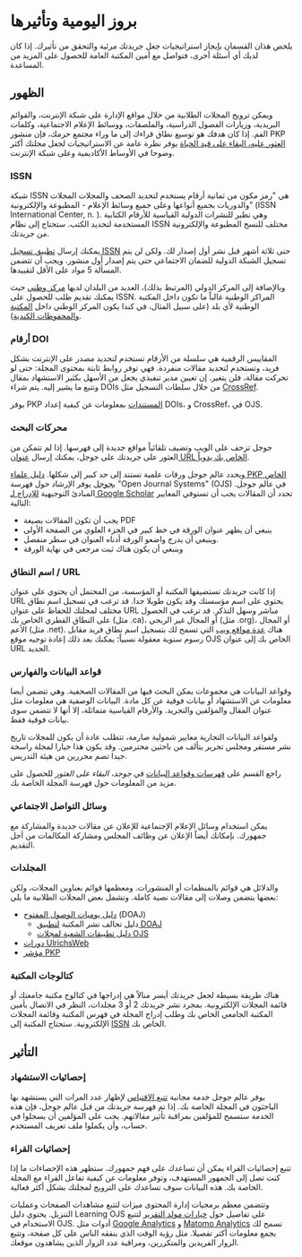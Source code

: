 # بروز اليومية وتأثيرها

يلخص هذان القسمان بإيجاز استراتيجيات جعل جريدتك مرئية والتحقق من تأثيرك. إذا كان لديك أي أسئلة أخرى، فتواصل مع أمين المكتبة العامة للحصول على المزيد من المساعدة.

## الظهور

ويمكن ترويج المجلات الطلابية من خلال مواقع الإدارة على شبكة الإنترنت، والقوائم البريدية، وزيارات الفصول الدراسية، والملصقات، ووسائط الإعلام الاجتماعية، وكلمات الفم. إذا كان هدفك هو توسيع نطاق قراءك إلى ما وراء مجتمع حرمك، فإن منشور PKP [العثور عليه، البقاء على قيد الحياة](https://docs.pkp.sfu.ca/getting-found-staying-found/en/) يوفر نظرة عامة عن الاستراتيجيات لجعل مجلتك أكثر وضوحا في الأوساط الأكاديمية وعلى شبكة الإنترنت.

### ISSN

شبكة ISSN هي "رمز مكون من ثمانية أرقام يستخدم لتحديد الصحف والمجلات المجلات والدوريات بجميع أنواعها وعلى جميع وسائط الإعلام - المطبوعة والإلكترونية” (ISSN International Center, n. ). وهي نظير للنشرات الدولية القياسية للأرقام الكتابية المستخدمة لتحديد الكتب. ستحتاج إلى نظام ISSN مختلف للنسخ المطبوعة والإلكترونية من جريدتك.

يمكنك إرسال [تطبيق تسجيل ISSN](http://www.issn.org/services/requesting-an-issn/) حتى ثلاثة أشهر قبل نشر أول إصدار لك. ولكن لن يتم تسجيل الشبكة الدولية للضمان الاجتماعي حتى يتم إصدار أول منشور. ويجب أن تتضمن المسألة 5 مواد على الأقل لتقييدها.

وبالإضافة إلى المركز الدولي (المرتبط بذلك)، العديد من البلدان لديها [مركز وطني](https://www.issn.org/services/requesting-an-issn/contact-an-issn-national-centre/) حيث يمكنك تقديم طلب للحصول على ISSN. المراكز الوطنية غالباً ما تكون داخل المكتبة الوطنية لأي بلد (على سبيل المثال، في كندا يكون المركز الوطني داخل [المكتبة والمحفوظات الكندية](http://www.bac-lac.gc.ca/eng/services/issn-canada/Pages/issn-canada.aspx)).

### أرقام DOI

المقاييس الرقمية هي سلسلة من الأرقام تستخدم لتحديد مصدر على الإنترنت بشكل فريد، وتستخدم لتحديد مقالات منفردة. فهي توفر روابط ثابتة بمحتوى المجلة: حتى لو تحركت مقالة، فلن يتغير. إن تعيين مدير تنفيذي يجعل من الأسهل بكثير الاستشهاد بمقال وتتبع ما يشير إليه. يتم شراء DOIs من خلال سلطات التسجيل مثل [CrossRef](https://www.crossref.org/services/content-registration/).

يوفر PKP [المستندات](https://docs.pkp.sfu.ca/crossref-ojs-manual/en/gettingStarted) بمعلومات عن كيفية إعداد DOIs، و CrossRef، في OJS.

### محركات البحث

جوجل تزحف على الويب وتضيف تلقائياً مواقع جديدة إلى فهرسها. إذا لم تتمكن من العثور على جريدتك على جوجل، يمكنك إرسال [عنوان URL الخاص بك يدوياً](https://www.google.com/webmasters/tools/submit-url).

ويحدد عالم جوجل ورقات علمية تستند إلى حد كبير إلى شكلها. [دليل علماء PKP الخاص بجوجل](https://docs.pkp.sfu.ca/google-scholar/) يوفر الإرشاد حول فهرسة "Open Journal Systems" (OJS) في عالم جوجل. المبادئ التوجيهية [للإدراج لـ Google Scholar](https://scholar.google.com/intl/en/scholar/inclusion.html) تحدد أن المقالات يجب أن تستوفي المعايير التالية:

* يجب أن تكون المقالات بصيغة PDF
* ينبغي أن يظهر عنوان الورقة في خط كبير في الجزء العلوي من الصفحة الأولى
* وينبغي أن يدرج واضعو الورقة أدناه العنوان في سطر منفصل.
* وينبغي أن يكون هناك ثبت مرجعي في نهاية الورقة

### اسم النطاق / URL

إذا كانت جريدتك تستضيفها المكتبة أو المؤسسة، من المحتمل أن يحتوي على عنوان URL يحتوي على اسم مؤسستك وقد يكون طويلا جدا. قد ترغب في تسجيل اسم نطاق مختلف لمجلتك للحفاظ على عنوان URL مباشر وسهل التذكر. قد ترغب في الحصول على النطاق القطري الخاص بك (مثل .ca)، أو المجال غير الربحي (مثل .org)، أو المجال الأعم (مثل .net). هناك [عدة مواقع ويب](https://www.pcworld.com/article/241722/how-to-register-your-own-domain-name.html) التي تسمح لك بتسجيل اسم نطاق فريد مقابل رسوم سنوية معقولة نسبياً؛ يمكنك بعد ذلك إعادة توجيه موقع OJS الخاص بك إلى عنوان URL الجديد.

### قواعد البيانات والفهارس

وقواعد البيانات هي مجموعات يمكن البحث فيها من المقالات الصحفية. وهي تتضمن أيضا معلومات عن الاستشهاد أو بيانات فوقية عن كل مادة. البيانات الوصفية هي معلومات مثل عنوان المقال والمؤلفين والتجريد. والأرقام القياسية متماثلة، إلا أنها لا تتضمن سوى بيانات فوقية فقط.

ولقواعد البيانات التجارية معايير شمولية صارمة، تتطلب عادة أن يكون للمجلات تاريخ نشر مستقر ومجلس تحرير يتألف من باحثين محترمين. وقد يكون هذا خيارا لمجلة راسخة جيدا تضم محررين من هيئة التدريس.

راجع القسم على [فهرسات وقواعد البيانات](https://docs.pkp.sfu.ca/getting-found-staying-found/en/getting-found-visibility#indexes-and-databases) في *جوجد، البقاء على العثور* للحصول على مزيد من المعلومات حول فهرسة المجلة الخاصة بك.

### وسائل التواصل الاجتماعي

يمكن استخدام وسائل الإعلام الإجتماعية للإعلان عن مقالات جديدة والمشاركة مع جمهورك. بإمكانك أيضاً الإعلان عن وظائف المجلس ومشاركة المكالمات من أجل التقديم.

### المجلدات

والدلائل هي قوائم بالمنظمات أو المنشورات. ومعظمها قوائم بعناوين المجلات، ولكن بعضها يتضمن وصلات إلى مقالات نصية كاملة. وتشمل بعض المجلات الطلابية ما يلي:

* [دليل يوميات الوصول المفتوح](https://doaj.org/publishers) (DOAJ)
    * دليل تحالف نشر المكتبة [لتطبيق DOAJ](https://docs.google.com/document/d/1x1_JRbqX36wqSw7FlMiAqmAhrOzRW-q__XiEa4tvVdY/edit)
    * [دليل تطبيقات الشعبة لمجلات OJS](/doaj/)
* [دورات UlrichsWeb](http://www.ulrichsweb.com/ulrichsweb/faqs.asp#Updating_Ulrichs)
* [مؤشر PKP](https://index.pkp.sfu.ca/index.php/user/register)

### كتالوجات المكتبة

هناك طريقة بسيطة لجعل جريدتك أيسر منالاً هي إدراجها في كتالوج مكتبة جامعتك أو قائمة المجلات الإلكترونية. بمجرد نشر جريدتك 2 أو 3 مجلدات، النظر في الاتصال بأمين المكتبة الجامعي الخاص بك وطلب إدراج المجلة في فهرس المكتبة وقائمة المجلات الإلكترونية. ستحتاج المكتبة إلى [ISSN](https://docs.google.com/document/d/1vE_d8x77AjAVEjbYJ7TqBiK6Kb0HfwbM/edit#heading=h.111kx3o) الخاص بك.

## التأثير

### إحصائيات الاستشهاد

يوفر عالم جوجل خدمة مجانية [تتبع الاقتباس](http://scholar.google.com/citations) لإظهار عدد المرات التي يستشهد بها الباحثون في المجلة الخاصة بك. إذا تم فهرسة جريدتك من قبل عالم جوجل، فإن هذه الخدمة ستسمح للمؤلفين بمراقبة تأثير مقالاتهم. يجب على المؤلفين أن يسجلوا في حساب، وأن يكملوا ملف تعريف المستخدم.

### إحصائيات القراء

تتبع إحصائيات القراء يمكن أن تساعدك على فهم جمهورك. ستظهر هذه الإحصاءات ما إذا كنت تصل إلى الجمهور المستهدف، وتوفر معلومات عن كيفية تفاعل القراء مع المجلة الخاصة بك. هذه البيانات سوف تساعدك على الترويج لمجلتك بشكل أكثر فعالية.

وتتضمن معظم برمجيات إدارة المحتوى ميزات لتتبع مشاهدات الصفحات وعمليات التنزيل. يحتوي دليل Learning OJS على تفاصيل حول [خيارات مولد التقرير](https://docs.pkp.sfu.ca/learning-ojs/en/tools#report-generator) لتتبع الاستخدام في OJS. أدوات مثل [Google Analytics](http://www.google.com/analytics/) و [Matomo Analytics](https://matomo.org/) تسمح لك بجمع معلومات أكثر تفصيلا. مثل رؤية الوقت الذي ينفقه الناس على كل صفحة، وتتبع الزوار الفريدين والمتكررين، ومراقبة عدد الزوار الذين يشاهدون موقعك.

